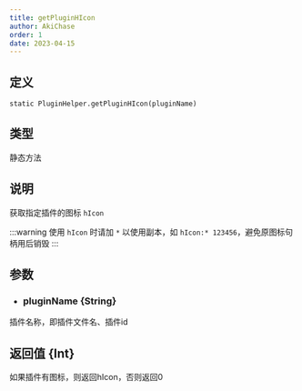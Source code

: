 ```yaml
---
title: getPluginHIcon
author: AkiChase
order: 1
date: 2023-04-15
---
```


## 定义

```ahk
static PluginHelper.getPluginHIcon(pluginName)
```

## 类型

静态方法

## 说明

获取指定插件的图标 `hIcon`

:::warning
使用 `hIcon` 时请加 `*` 以使用副本，如 `hIcon:* 123456`，避免原图标句柄用后销毁
:::

## 参数

- ### pluginName \{String\}

插件名称，即插件文件名、插件id

## 返回值 \{Int\}

如果插件有图标，则返回hIcon，否则返回0
